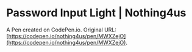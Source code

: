 # Password Input Light | Nothing4us

A Pen created on CodePen.io. Original URL: [https://codepen.io/nothing4us/pen/MWXZejO](https://codepen.io/nothing4us/pen/MWXZejO).


